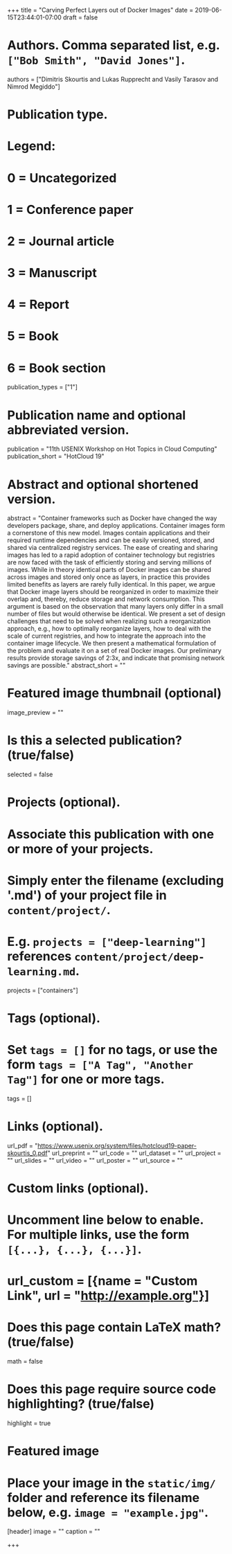 +++
title = "Carving Perfect Layers out of Docker Images"
date = 2019-06-15T23:44:01-07:00
draft = false

# Authors. Comma separated list, e.g. `["Bob Smith", "David Jones"]`.
authors = ["Dimitris Skourtis and Lukas Rupprecht and Vasily Tarasov and Nimrod Megiddo"]

# Publication type.
# Legend:
# 0 = Uncategorized
# 1 = Conference paper
# 2 = Journal article
# 3 = Manuscript
# 4 = Report
# 5 = Book
# 6 = Book section
publication_types = ["1"]

# Publication name and optional abbreviated version.
publication = "11th USENIX Workshop on Hot Topics in Cloud Computing"
publication_short = "HotCloud 19"

# Abstract and optional shortened version.
abstract = "Container frameworks such as Docker have changed the way developers package, share, and deploy applications. Container images form a cornerstone of this new model. Images contain applications and their required runtime dependencies and can be easily versioned, stored, and shared via centralized registry services. The ease of creating and sharing images has led to a rapid adoption of container technology but registries are now faced with the task of efficiently storing and serving millions of images. While in theory identical parts of Docker images can be shared across images and stored only once as layers, in practice this provides limited benefits as layers are rarely fully identical. In this paper, we argue that Docker image layers should be reorganized in order to maximize their overlap and, thereby, reduce storage and network consumption. This argument is based on the observation that many layers only differ in a small number of files but would otherwise be identical. We present a set of design challenges that need to be solved when realizing such a reorganization approach, e.g., how to optimally reorganize layers, how to deal with the scale of current registries, and how to integrate the approach into the container image lifecycle. We then present a mathematical formulation of the problem and evaluate it on a set of real Docker images. Our preliminary results provide storage savings of 2:3x, and indicate that promising network savings are possible."
abstract_short = ""

# Featured image thumbnail (optional)
image_preview = ""

# Is this a selected publication? (true/false)
selected = false

# Projects (optional).
#   Associate this publication with one or more of your projects.
#   Simply enter the filename (excluding '.md') of your project file in `content/project/`.
#   E.g. `projects = ["deep-learning"]` references `content/project/deep-learning.md`.
projects = ["containers"]

# Tags (optional).
#   Set `tags = []` for no tags, or use the form `tags = ["A Tag", "Another Tag"]` for one or more tags.
tags = []

# Links (optional).
url_pdf = "https://www.usenix.org/system/files/hotcloud19-paper-skourtis_0.pdf"
url_preprint = ""
url_code = ""
url_dataset = ""
url_project = ""
url_slides = ""
url_video = ""
url_poster = ""
url_source = ""

# Custom links (optional).
#   Uncomment line below to enable. For multiple links, use the form `[{...}, {...}, {...}]`.
# url_custom = [{name = "Custom Link", url = "http://example.org"}]

# Does this page contain LaTeX math? (true/false)
math = false

# Does this page require source code highlighting? (true/false)
highlight = true

# Featured image
# Place your image in the `static/img/` folder and reference its filename below, e.g. `image = "example.jpg"`.
[header]
image = ""
caption = ""

+++
